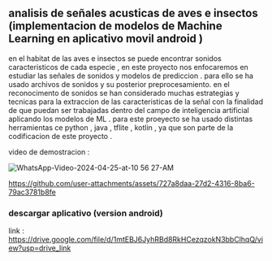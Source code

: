 ## analisis de señales acusticas de aves e insectos (implementacion de modelos de Machine Learning en  aplicativo movil  android )
en el habitat de las aves e insectos se puede encontrar sonidos caracteristicos de cada especie , en este proyecto nos enfocaremos en estudiar las señales de sonidos y modelos de prediccion . para ello se ha usado archivos de sonidos y su posterior preprocesamiento.
en el reconocimento de sonidos se han considerado muchas estrategias y tecnicas para la extraccion de las caracteristicas de la señal con la finalidad de que puedan ser trabajadas dentro del campo de inteligencia artificial aplicando los modelos de ML . para este proeyecto se ha usado distintas herramientas ce python , java , tflite , kotlin , ya que son parte de la codificacion  de este proyecto . 



video de demostracion :



![WhatsApp-Video-2024-04-25-at-10 56 27-AM](https://github.com/yesicamilagros/aplicativo-de-predicci-n-de-sonidos/assets/102852467/3ac65d00-af87-4f4b-8929-47563a2b4530)




https://github.com/user-attachments/assets/727a8daa-27d2-4316-8ba6-79ac3781b8fe





### descargar aplicativo (version android)

link : https://drive.google.com/file/d/1mtEBJ6JyhRBd8RkHCezqzokN3bbClhqQ/view?usp=drive_link










